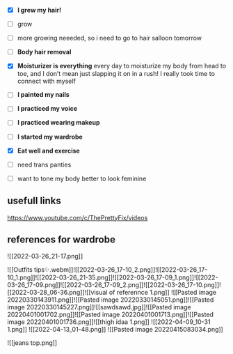 - [x]  **I grew my hair!**
- [ ] grow
- [ ] more growing neeeded, so i need to go to hair salloon tomorrow
- [ ] **Body hair removal**
- [x] **Moisturizer is everything** every day to moisturize my body from head to toe, and I don’t mean just slapping it on in a rush! I really took time to connect with myself
- [ ] **I painted my nails**
- [ ] **I practiced my voice**
- [ ] **I practiced wearing makeup**
- [ ] **I started my wardrobe**
- [x] **Eat well and exercise**
- [ ] need trans panties
- [ ] want to tone my body better to look feminine





## usefull links
https://www.youtube.com/c/ThePrettyFix/videos

## references for wardrobe

![[2022-03-26_21-17.png]]


![[Outfits tips✨.webm]]![[2022-03-26_17-10_2.png]]![[2022-03-26_17-10_1.png]]![[2022-03-26_21-35.png]]![[2022-03-26_17-09_1.png]]![[2022-03-26_17-09.png]]![[2022-03-26_17-09_2.png]]![[2022-03-26_17-10.png]]![[2022-03-28_06-36.png]]![[visual of referennce 1.png]]
![[Pasted image 20220330143911.png]]![[Pasted image 20220330145051.png]]![[Pasted image 20220330145227.png]]![[sawdsawd.jpg]]![[Pasted image 20220401001702.png]]![[Pasted image 20220401001713.png]]![[Pasted image 20220401001736.png]]![[thigh idaa 1.png]]
![[2022-04-09_10-31 1.png]]
![[2022-04-13_01-48.png]]
![[Pasted image 20220415083034.png]]

![[jeans top.png]]